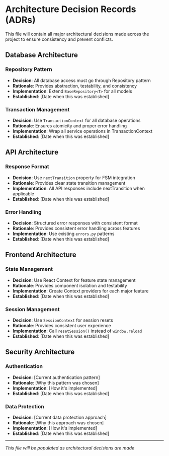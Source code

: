 # Architecture Decision Records (ADRs)

This file will contain all major architectural decisions made across the project to ensure consistency and prevent conflicts.

## Database Architecture

### Repository Pattern
- **Decision**: All database access must go through Repository pattern
- **Rationale**: Provides abstraction, testability, and consistency
- **Implementation**: Extend `BaseRepository<T>` for all models
- **Established**: [Date when this was established]

### Transaction Management
- **Decision**: Use `TransactionContext` for all database operations
- **Rationale**: Ensures atomicity and proper error handling
- **Implementation**: Wrap all service operations in TransactionContext
- **Established**: [Date when this was established]

## API Architecture

### Response Format
- **Decision**: Use `nextTransition` property for FSM integration
- **Rationale**: Provides clear state transition management
- **Implementation**: All API responses include nextTransition when applicable
- **Established**: [Date when this was established]

### Error Handling
- **Decision**: Structured error responses with consistent format
- **Rationale**: Provides consistent error handling across features
- **Implementation**: Use existing `errors.py` patterns
- **Established**: [Date when this was established]

## Frontend Architecture

### State Management
- **Decision**: Use React Context for feature state management
- **Rationale**: Provides component isolation and testability
- **Implementation**: Create Context providers for each major feature
- **Established**: [Date when this was established]

### Session Management
- **Decision**: Use `SessionContext` for session resets
- **Rationale**: Provides consistent user experience
- **Implementation**: Call `resetSession()` instead of `window.reload`
- **Established**: [Date when this was established]

## Security Architecture

### Authentication
- **Decision**: [Current authentication pattern]
- **Rationale**: [Why this pattern was chosen]
- **Implementation**: [How it's implemented]
- **Established**: [Date when this was established]

### Data Protection
- **Decision**: [Current data protection approach]
- **Rationale**: [Why this approach was chosen]
- **Implementation**: [How it's implemented]
- **Established**: [Date when this was established]

---
*This file will be populated as architectural decisions are made* 